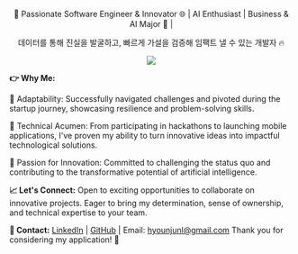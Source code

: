 <div align="center">
  <p style="text-align: center;">🚀 Passionate Software Engineer & Innovator 🌐 | AI Enthusiast | Business & AI Major 🐯 |</p>
  <p style="text-align: center;">데이터를 통해 진실을 발굴하고, 빠르게 가설을 검증해 임팩트 낼 수 있는 개발자 🔥</p>
  <a href="https://skillicons.dev">
    <img src="https://skillicons.dev/icons?i=py,flutter,git,figma,firebase,gcp&perline=3" />
  </a>
</div>

**👉 Why Me:**

💪 Adaptability: Successfully navigated challenges and pivoted during the startup journey, showcasing resilience and problem-solving skills.

🌟 Technical Acumen: From participating in hackathons to launching mobile applications, I've proven my ability to turn innovative ideas into impactful technological solutions.

🚀 Passion for Innovation: Committed to challenging the status quo and contributing to the transformative potential of artificial intelligence.

**📈 Let's Connect:**
Open to exciting opportunities to collaborate on innovative projects.
Eager to bring my determination, sense of ownership, and technical expertise to your team.

**📧 Contact:**
[LinkedIn](https://www.linkedin.com/in/hyoun-jun-lee-26911723b/) | [GitHub](https://github.com/Koalajuni) | Email: hyounjunl@gmail.com 
Thank you for considering my application! 🚀
